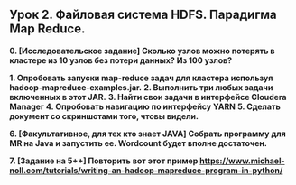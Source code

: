 ## Урок 2. Файловая система HDFS. Парадигма Map Reduce.

**0. [Исследовательское задание] Сколько узлов можно потерять в кластере из 10 узлов без потери данных? Из 100 узлов?**

**1. Опробовать запуски map-reduce задач для кластера используя hadoop-mapreduce-examples.jar.**
**2. Выполнить три любых задачи включенных в этот JAR.**
**3. Найти свои задачи в интерфейсе Cloudera Manager**
**4. Опробовать навигацию по интерфейсу YARN**
**5. Сделать документ со скриншотами того, чтовы видели.**

**6. [Факультативное, для тех кто знает JAVA] Собрать программу для MR на Java и запустить ее. Wordcount будет вполне достаточен.**

**7. [Задание на 5++] Повторить вот этот пример https://www.michael-noll.com/tutorials/writing-an-hadoop-mapreduce-program-in-python/**
